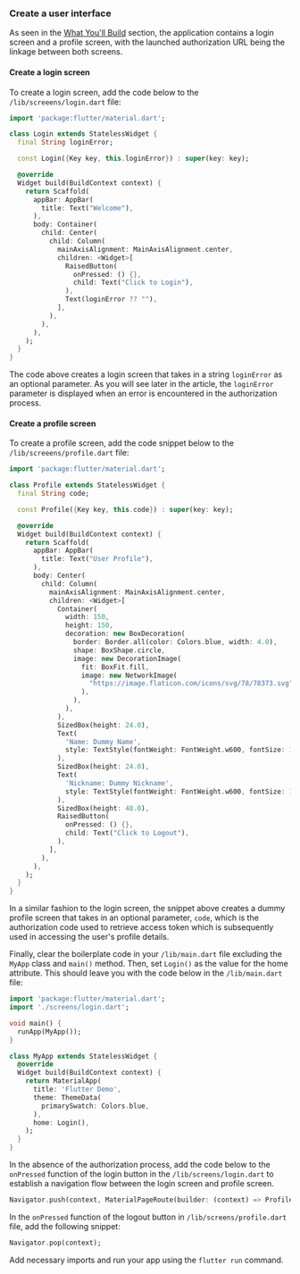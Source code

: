 ### Create a user interface

As seen in the [What You'll Build]() section, the application contains a login screen and a profile screen, with the launched authorization URL being the linkage between both screens.

#### Create a login screen

To create a login screen, add the code below to the `/lib/screeens/login.dart` file:

```dart
import 'package:flutter/material.dart';

class Login extends StatelessWidget {
  final String loginError;

  const Login({Key key, this.loginError}) : super(key: key);

  @override
  Widget build(BuildContext context) {
    return Scaffold(
      appBar: AppBar(
        title: Text("Welcome"),
      ),
      body: Container(
        child: Center(
          child: Column(
            mainAxisAlignment: MainAxisAlignment.center,
            children: <Widget>[
              RaisedButton(
                onPressed: () {},
                child: Text("Click to Login"),
              ),
              Text(loginError ?? ""),
            ],
          ),
        ),
      ),
    );
  }
}
```

The code above creates a login screen that takes in a string    `loginError` as an optional parameter. As you will see later in the article, the `loginError` parameter is displayed when an error is encountered in the authorization process.


#### Create a profile screen

To create a profile screen, add the code snippet below to the `/lib/screeens/profile.dart` file:

```dart
import 'package:flutter/material.dart';

class Profile extends StatelessWidget {
  final String code;

  const Profile({Key key, this.code}) : super(key: key);

  @override
  Widget build(BuildContext context) {
    return Scaffold(
      appBar: AppBar(
        title: Text("User Profile"),
      ),
      body: Center(
        child: Column(
          mainAxisAlignment: MainAxisAlignment.center,
          children: <Widget>[
            Container(
              width: 150,
              height: 150,
              decoration: new BoxDecoration(
                border: Border.all(color: Colors.blue, width: 4.0),
                shape: BoxShape.circle,
                image: new DecorationImage(
                  fit: BoxFit.fill,
                  image: new NetworkImage(
                    "https://image.flaticon.com/icons/svg/78/78373.svg", //dummy image URL
                  ),
                ),
              ),
            ),
            SizedBox(height: 24.0),
            Text(
              'Name: Dummy Name',
              style: TextStyle(fontWeight: FontWeight.w600, fontSize: 18.0),
            ),
            SizedBox(height: 24.0),
            Text(
              'Nickname: Dummy Nickname',
              style: TextStyle(fontWeight: FontWeight.w600, fontSize: 18.0),
            ),
            SizedBox(height: 48.0),
            RaisedButton(
              onPressed: () {},
              child: Text("Click to Logout"),
            ),
          ],
        ),
      ),
    );
  }
}
```

In a similar fashion to the login screen, the snippet above creates a dummy profile screen that takes in an optional parameter, `code`, which is the authorization code used to retrieve access token which is subsequently used in accessing the user's profile details.

Finally, clear the boilerplate code in your `/lib/main.dart` file excluding the `MyApp` class and `main()` method. Then, set `Login()` as the value for the home attribute. This should leave you with the code below in the `/lib/main.dart` file:

```dart
import 'package:flutter/material.dart';
import './screens/login.dart';

void main() {
  runApp(MyApp());
}

class MyApp extends StatelessWidget {
  @override
  Widget build(BuildContext context) {
    return MaterialApp(
      title: 'Flutter Demo',
      theme: ThemeData(
        primarySwatch: Colors.blue,
      ),
      home: Login(),
    );
  }
}
```

In the absence of the authorization process, add the code below to the `onPressed` function of the login button in the `/lib/screens/login.dart` to establish a navigation flow between the login screen and profile screen.

```dart
Navigator.push(context, MaterialPageRoute(builder: (context) => Profile()));
```

In the `onPressed` function of the logout button in `/lib/screens/profile.dart` file, add the following snippet:

```dart
Navigator.pop(context);
```

Add necessary imports and run your app using the `flutter run` command.